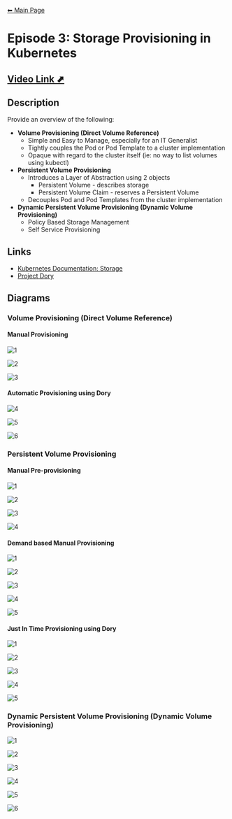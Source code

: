 [⬅ Main Page](https://github.com/e4jet/dsop)

# Episode 3: Storage Provisioning in Kubernetes

## [Video Link ⬈](https://www.youtube.com/watch?v=BM_QyqnRsMg)

## Description

Provide an overview of the following:

* __Volume Provisioning (Direct Volume Reference)__
  * Simple and Easy to Manage, especially for an IT Generalist
  * Tightly couples the Pod or Pod Template to a cluster implementation
  * Opaque with regard to the cluster itself (ie: no way to list volumes using kubectl)
* __Persistent Volume Provisioning__
  * Introduces a Layer of Abstraction using 2 objects
    * Persistent Volume - describes storage
    * Persistent Volume Claim - reserves a Persistent Volume
  * Decouples Pod and Pod Templates from the cluster implementation
* __Dynamic Persistent Volume Provisioning (Dynamic Volume Provisioning)__
  * Policy Based Storage Management
  * Self Service Provisioning

## Links

* [Kubernetes Documentation: Storage](https://kubernetes.io/docs/concepts/storage/)
* [Project Dory](https://github.com/hpe-storage/dory)

## Diagrams

### Volume Provisioning (Direct Volume Reference)

#### Manual Provisioning

![1](images/1.png)

![2](images/2.png)

![3](images/3.png)

#### Automatic Provisioning using Dory

![4](images/4.png)

![5](images/5.png)

![6](images/6.png)

### Persistent Volume Provisioning

#### Manual Pre-provisioning

![1](images/1a.png)

![2](images/2a.png)

![3](images/3a.png)

![4](images/4a.png)

#### Demand based Manual Provisioning

![1](images/1b.png)

![2](images/2b.png)

![3](images/3b.png)

![4](images/4b.png)

![5](images/5b.png)

#### Just In Time Provisioning using Dory

![1](images/1c.png)

![2](images/2c.png)

![3](images/3c.png)

![4](images/4c.png)

![5](images/5c.png)

### Dynamic Persistent Volume Provisioning (Dynamic Volume Provisioning)

![1](images/1d.png)

![2](images/2d.png)

![3](images/3d.png)

![4](images/4d.png)

![5](images/5d.png)

![6](images/6d.png)